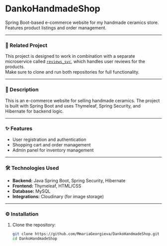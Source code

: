 # DankoHandmadeShop

Spring Boot-based e-commerce website for my handmade ceramics store. Features product listings and order management.

---

### 🔄 Related Project

This project is designed to work in combination with a separate microservice called [`reviews_svc`](https://github.com/MmariaGeorgieva/reviews_svc), which handles user reviews for the products.  
Make sure to clone and run both repositories for full functionality.

---

### 📄 Description

This is an e-commerce website for selling handmade ceramics. The project is built with Spring Boot and uses Thymeleaf, Spring Security, and Hibernate for backend logic.

---

### ✨ Features

- User registration and authentication  
- Shopping cart and order management  
- Admin panel for inventory management  

---

### 🛠 Technologies Used

- **Backend:** Java Spring Boot, Spring Security, Hibernate  
- **Frontend:** Thymeleaf, HTML/CSS  
- **Database:** MySQL  
- **Integrations:** Cloudinary (for image storage)  

---

### ⚙️ Installation

1. Clone the repository:  
   ```bash
   git clone https://github.com/MmariaGeorgieva/DankoHandmadeShop.git  
   cd DankoHandmadeShop
